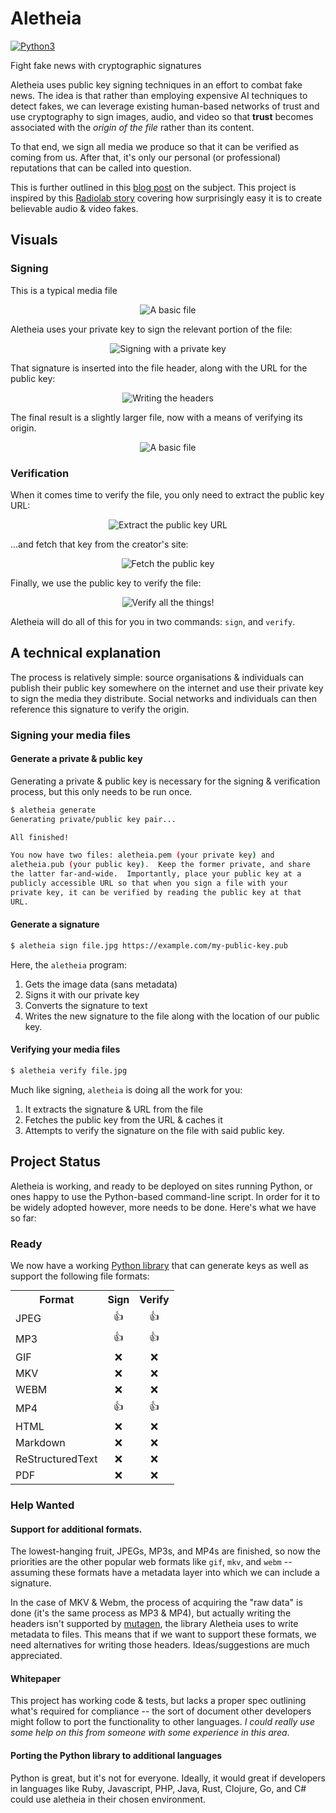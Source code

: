 # Aletheia
[![Python3](https://img.shields.io/pypi/pyversions/aletheia.svg)](https://pypi.org/project/aletheia/)

Fight fake news with cryptographic signatures

Aletheia uses public key signing techniques in an effort to combat fake news.
The idea is that rather than employing expensive AI techniques to detect fakes,
we can leverage existing human-based networks of trust and use cryptography to
sign images, audio, and video so that **trust** becomes associated with the
*origin of the file* rather than its content.

To that end, we sign all media we produce so that it can be verified as coming 
from us.  After that, it's only our personal (or professional) reputations that
can be called into question.

This is further outlined in this [blog post](https://danielquinn.org/blog/public-key-authentication-for-media-files-why-isnt-this-a-thing/)
on the subject.  This project is inspired by this [Radiolab story](http://futureoffakenews.com/videos.html)
covering how surprisingly easy it is to create believable audio & video fakes.

## Visuals

### Signing

This is a typical media file

<p align="center"><img src="presentation/img/diagrams/sign-structure.png" alt="A basic file" /></p>

Aletheia uses your private key to sign the relevant portion of the file:

<p align="center"><img src="presentation/img/diagrams/sign-read.png" alt="Signing with a private key" /></p>

That signature is inserted into the file header, along with the URL for the
public key:

<p align="center"><img src="presentation/img/diagrams/sign-write.png" alt="Writing the headers" /></p>

The final result is a slightly larger file, now with a means of verifying its
origin.

<p align="center"><img src="presentation/img/diagrams/sign-final.png" alt="A basic file" /></p>

### Verification

When it comes time to verify the file, you only need to extract the public key
URL:

<p align="center"><img src="presentation/img/diagrams/verify-extract.png" alt="Extract the public key URL" /></p>

...and fetch that key from the creator's site:

<p align="center"><img src="presentation/img/diagrams/verify-fetch.png" alt="Fetch the public key" /></p>

Finally, we use the public key to verify the file:

<p align="center"><img src="presentation/img/diagrams/verify-final.png" alt="Verify all the things!" /></p>

Aletheia will do all of this for you in two commands: `sign`, and `verify`.


## A technical explanation

The process is relatively simple: source organisations & individuals can
publish their public key somewhere on the internet and use their private key to
sign the media they distribute.  Social networks and individuals can then
reference this signature to verify the origin.

### Signing your media files

#### Generate a private & public key

Generating a private & public key is necessary for the signing & verification
process, but this only needs to be run once.

```bash
$ aletheia generate
Generating private/public key pair...

All finished!

You now have two files: aletheia.pem (your private key) and
aletheia.pub (your public key).  Keep the former private, and share
the latter far-and-wide.  Importantly, place your public key at a
publicly accessible URL so that when you sign a file with your
private key, it can be verified by reading the public key at that
URL.
```

#### Generate a signature

```bash
$ aletheia sign file.jpg https://example.com/my-public-key.pub
```

Here, the `aletheia` program:

1. Gets the image data (sans metadata)
2. Signs it with our private key
3. Converts the signature to text
4. Writes the new signature to the file along with the location of our public
   key.

#### Verifying your media files

```bash
$ aletheia verify file.jpg
```

Much like signing, `aletheia` is doing all the work for you:

1. It extracts the signature & URL from the file
2. Fetches the public key from the URL & caches it
3. Attempts to verify the signature on the file with said public key.


## Project Status

Aletheia is working, and ready to be deployed on sites running Python, or ones
happy to use the Python-based command-line script.  In order for it to be
widely adopted however, more needs to be done.  Here's what we have so far:

### Ready

We now have a working [Python library](https://pypi.org/project/aletheia/) that
can generate keys as well as support the following file formats:

<table style="margin: 0 auto;">
   <tr>
      <th>Format</th>
      <th>Sign</th>
      <th>Verify</th>
   </tr>
   <tr>
      <td>JPEG</td>
      <td align="center">👍</td>
      <td align="center">👍</td>
   </tr>
   <tr>
      <td>MP3</td>
      <td align="center">👍</td>
      <td align="center">👍</td>
   </tr>
   <tr>
      <td>GIF</td>
      <td align="center">❌</td>
      <td align="center">❌</td>
   </tr>
   <tr>
      <td>MKV</td>
      <td align="center">❌</td>
      <td align="center">❌</td>
   </tr>
   <tr>
      <td>WEBM</td>
      <td align="center">❌</td>
      <td align="center">❌</td>
   </tr>
   <tr>
      <td>MP4</td>
      <td align="center">👍</td>
      <td align="center">👍</td>
   </tr>
   <tr>
      <td>HTML</td>
      <td align="center">❌</td>
      <td align="center">❌</td>
   </tr>
   <tr>
      <td>Markdown</td>
      <td align="center">❌</td>
      <td align="center">❌</td>
   </tr>
   <tr>
      <td>ReStructuredText</td>
      <td align="center">❌</td>
      <td align="center">❌</td>
   </tr>
   <tr>
      <td>PDF</td>
      <td align="center">❌</td>
      <td align="center">❌</td>
   </tr>
</table>

### Help Wanted

#### Support for additional formats.

The lowest-hanging fruit, JPEGs, MP3s, and MP4s are finished, so now the
priorities are the other popular web formats like `gif`, `mkv`, and `webm` --
assuming these formats have a metadata layer into which we can include a
signature.

In the case of MKV & Webm, the process of acquiring the "raw data" is done
(it's the same process as MP3 & MP4), but actually writing the headers isn't
supported by [mutagen](https://pypi.org/project/mutagen/), the library Aletheia
uses to write metadata to files.  This means that if we want to support these
formats, we need alternatives for writing those headers.  Ideas/suggestions are
much appreciated.

#### Whitepaper

This project has working code & tests, but lacks a proper spec outlining what's
required for compliance -- the sort of document other developers might follow
to port the functionality to other languages.  *I could really use some help on
this from someone with some experience in this area*.

#### Porting the Python library to additional languages

Python is great, but it's not for everyone.  Ideally, it would great if
developers in languages like Ruby, Javascript, PHP, Java, Rust, Clojure, Go,
and C# could use aletheia in their chosen environment.
